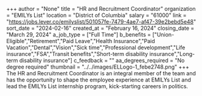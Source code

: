 +++
author = "None"
title = "HR and Recruitment Coordinator"
organization = "EMILYs List"
location = "District of Columbia"
salary = "61000"
link = "https://jobs.lever.co/emilyslist/501057fe-7479-4ae7-af47-39e2bebd5e48"
sort_date = "2024-02-16"
created_at = "February 16, 2024"
closing_date = "March 29, 2024"
a_job_type = ["Full Time"]
b_benefits = ["Union-Eligible","Retirement","Paid Leave","Health Insurance","Paid Vacation","Dental","Vision","Sick time","Professional development","Life insurance","FSA","Transit benefits","Short-term disability insurance","Long-term disability insurance"]
c_feedback = ""
aa_degrees_required = "No degree required"
thumbnail = "../../images/ELLogo-1_febe2748.png"
+++
The HR and Recruitment Coordinator is an integral member of the team and has the opportunity to shape the employee experience at EMILYs List and lead the EMILYs List internship program, kick-starting careers in politics.